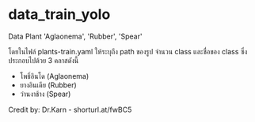 # data_train_yolo
Data Plant 'Aglaonema', 'Rubber', 'Spear' 

โดยในไฟล์ plants-train.yaml ให้ระบุถึง path ของรูป จำนวน class และชื่อของ class ซึ่งประกอบไปด้วย 3 คลาสดังนี้

- โพธิ์อินโด (Aglaonema)
- ยางอินเดีย (Rubber)
- ว่านงาช้าง (Spear)

Credit by: Dr.Karn - 
shorturl.at/fwBC5
